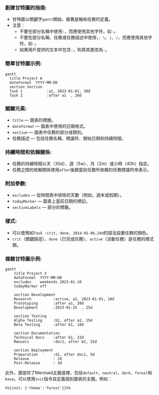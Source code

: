 ### 創建甘特圖的指南:

* 甘特圖以關鍵字`gantt`開始，接著是軸和任務的定義。
* 注意：
  * 不要在部分名稱中使用`:`，而應使用其他字符，如`-`。
  * 不要在部分名稱、任務或任務描述中使用`;`、`\`、`|`、`/`，而應使用其他字符，如`-`。
  * 如果用戶提供的文本中包含`:`，則將其更改為`-`。

### 簡單甘特圖示例:

```
gantt
  title Project A
  dateFormat  YYYY-MM-DD
  section Section
  Task 1           :a1, 2023-01-01, 30d
  Task 2           :after a1  , 20d

```


### 關鍵元素:

* `title` — 圖表的標題。
* `dateFormat` — 圖表中使用的日期格式。
* `section` — 圖表中任務的部分或類別。
* 任務描述 — 包括任務名稱、標識符、開始日期和持續時間。

### 持續時間和依賴關係:

* 任務的持續時間以天（30d）、週（5w）、月（2m）或小時（40h）指定。
* 任務之間的依賴關係使用`after`後跟當前任務所依賴的任務標識符來表示。

### 附加參數:

* `excludes` — 從時間表中排除的天數（例如，週末或假期）。
* `todayMarker` — 圖表上當前日期的標記。
* `sectionLabels` — 部分的標籤。

### 樣式:

* 可以使用如`Task :crit, done, 2014-01-06,24d`的語法設置任務的顏色。
* `crit`（關鍵路徑）、`done`（已完成任務）、`active`（活動任務）是任務的樣式類。

### 複雜甘特圖示例:

```
gantt
    title Project X
    dateFormat  YYYY-MM-DD
    excludes    weekends 2023-01-10
    todayMarker off

    section Development
    Research          :active, a1, 2023-01-01, 10d
    Prototyping       :after a1, 20d
    Development       :2023-01-15  , 25d

    section Testing
    Alpha Testing     :b1, after a2, 15d
    Beta Testing      :after b1, 18d

    section Documentation
    Technical Docs    :after b1, 22d
    Manuals           :doc1, after b2, 25d

    section Deployment
    Preparation       :d1, after doc1, 5d
    Release           : 2d
    Post-Release      : 3d

```

此外，還提供了Mermaid主題選擇，包括`default`、`neutral`、`dark`、`forest`和`base`。可以使用`init`指令自定義個別圖表的主題。例如：

``%%{init: {'theme':'forest'}}%%``


